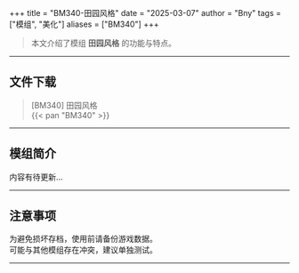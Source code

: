 +++
title = "BM340-田园风格"
date = "2025-03-07"
author = "Bny"
tags = ["模组", "美化"]
aliases = ["BM340"]
+++

> 本文介绍了模组 **田园风格** 的功能与特点。

---

## 文件下载

> [BM340] 田园风格  
{{< pan "BM340" >}}  

---

## 模组简介

>  
内容有待更新...  

---

## 注意事项

>  
为避免损坏存档，使用前请备份游戏数据。  
可能与其他模组存在冲突，建议单独测试。  

---

